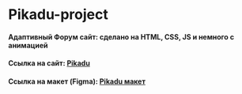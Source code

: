 # Pikadu-project

<h4 align="left">Адаптивный Форум сайт: сделано на HTML, CSS, JS и немного с анимацией</h4>
<h4 align="left">Cсылка на сайт: <a href="https://tolebijaksybai.github.io/Pikadu_project/" target="_blank">Pikadu</a></h4>
<h4 align="left">Ссылка на макет (Figma): <a href="https://www.figma.com/file/46YZ8INlzJUiduGjOHfi45/Pikadu?node-id=1%3A35&viewport=461%2C382%2C0.3999747931957245" target="_blank">Pikadu макет</a></h4>
 

